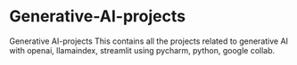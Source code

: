 # Generative-AI-projects
Generative AI-projects
This contains all the projects related to generative AI with openai, llamaindex, streamlit using pycharm, python, google collab.
